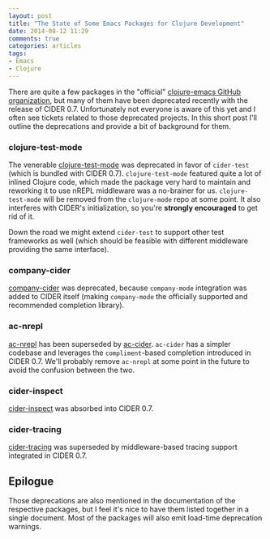 ```yaml
---
layout: post
title: "The State of Some Emacs Packages for Clojure Development"
date: 2014-08-12 11:29
comments: true
categories: articles
tags:
- Emacs
- Clojure
---
```


There are quite a few packages in the "official"
[clojure-emacs GitHub organization](https://github.com/clojure-emacs),
but many of them have been deprecated recently with the release of
CIDER 0.7. Unfortunately not everyone is aware of this yet and I often see
tickets related to those deprecated projects. In this short post I'll
outline the deprecations and provide a bit of background for them.

### clojure-test-mode

The venerable
[clojure-test-mode](https://github.com/clojure-emacs/clojure-mode) was
deprecated in favor of `cider-test` (which is bundled with CIDER 0.7).
`clojure-test-mode` featured quite a lot of inlined Clojure code,
which made the package very hard to maintain and reworking it to use
nREPL middleware was a no-brainer for us. `clojure-test-mode` will be
removed from the `clojure-mode` repo at some point. It also interferes
with CIDER's initialization, so you're **strongly encouraged** to get rid of it.

Down the road we might extend `cider-test` to support other test frameworks
as well (which should be feasible with different middleware providing the same interface).

### company-cider

[company-cider](https://github.com/clojure-emacs/company-cider) was deprecated, because `company-mode`
integration was added to CIDER itself (making `company-mode` the officially supported and recommended
completion library).

### ac-nrepl

[ac-nrepl](https://github.com/clojure-emacs/ac-nrepl) has been
superseded by [ac-cider](https://github.com/clojure-emacs/ac-cider).
`ac-cider` has a simpler codebase and leverages the `compliment`-based completion
introduced in CIDER 0.7. We'll probably remove `ac-nrepl` at some point in the future
to avoid the confusion between the two.


### cider-inspect

[cider-inspect](https://github.com/clojure-emacs/cider-inspect) was absorbed into CIDER 0.7.

### cider-tracing

[cider-tracing](https://github.com/clojure-emacs/cider-tracing) was superseded by middleware-based
tracing support integrated in CIDER 0.7.

## Epilogue

Those deprecations are also mentioned in the documentation of the
respective packages, but I feel it's nice to have them listed together
in a single document. Most of the packages will also emit load-time
deprecation warnings.
